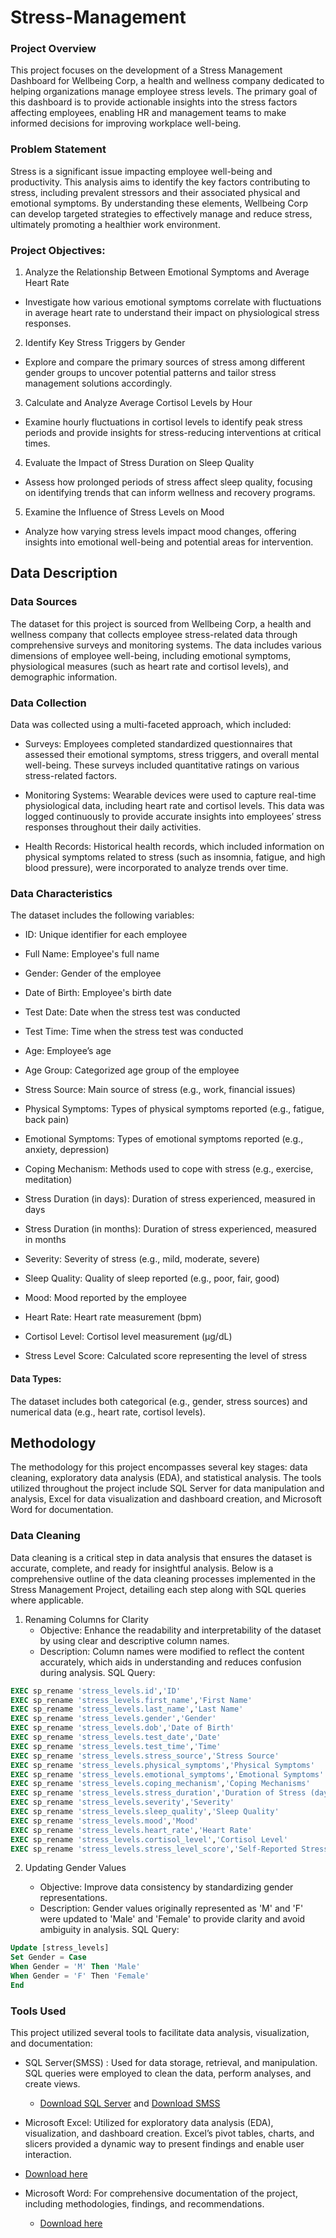 # Stress-Management

### Project Overview

This project focuses on the development of a Stress Management Dashboard for Wellbeing Corp, a health and wellness company dedicated to helping organizations manage employee stress levels. The primary goal of this dashboard is to provide actionable insights into the stress factors affecting employees, enabling HR and management teams to make informed decisions for improving workplace well-being.

### Problem Statement

Stress is a significant issue impacting employee well-being and productivity. This analysis aims to identify the key factors contributing to stress, including prevalent stressors and their associated physical and emotional symptoms. By understanding these elements, Wellbeing Corp can develop targeted strategies to effectively manage and reduce stress, ultimately promoting a healthier work environment.

### Project Objectives:

1. Analyze the Relationship Between Emotional Symptoms and Average Heart Rate
- Investigate how various emotional symptoms correlate with fluctuations in average heart rate to understand their impact on physiological stress responses.

2. Identify Key Stress Triggers by Gender
- Explore and compare the primary sources of stress among different gender groups to uncover potential patterns and tailor stress management solutions accordingly.

3. Calculate and Analyze Average Cortisol Levels by Hour
- Examine hourly fluctuations in cortisol levels to identify peak stress periods and provide insights for stress-reducing interventions at critical times.

4. Evaluate the Impact of Stress Duration on Sleep Quality
- Assess how prolonged periods of stress affect sleep quality, focusing on identifying trends that can inform wellness and recovery programs.

5. Examine the Influence of Stress Levels on Mood
- Analyze how varying stress levels impact mood changes, offering insights into emotional well-being and potential areas for intervention.

## Data Description

### Data Sources

The dataset for this project is sourced from Wellbeing Corp, a health and wellness company that collects employee stress-related data through comprehensive surveys and monitoring systems. The data includes various dimensions of employee well-being, including emotional symptoms, physiological measures (such as heart rate and cortisol levels), and demographic information.

### Data Collection

Data was collected using a multi-faceted approach, which included:

- Surveys: Employees completed standardized questionnaires that assessed their emotional symptoms, stress triggers, and overall mental well-being. These surveys included quantitative ratings on various stress-related factors.

- Monitoring Systems: Wearable devices were used to capture real-time physiological data, including heart rate and cortisol levels. This data was logged continuously to provide accurate insights into employees’ stress responses throughout their daily activities.

- Health Records: Historical health records, which included information on physical symptoms related to stress (such as insomnia, fatigue, and high blood pressure), were incorporated to analyze trends over time.


### Data Characteristics

The dataset includes the following variables:

- ID: Unique identifier for each employee
  
- Full Name: Employee's full name
- Gender: Gender of the employee
- Date of Birth: Employee's birth date
- Test Date: Date when the stress test was conducted
- Test Time: Time when the stress test was conducted
- Age: Employee’s age
- Age Group: Categorized age group of the employee
- Stress Source: Main source of stress (e.g., work, financial issues)
- Physical Symptoms: Types of physical symptoms reported (e.g., fatigue, back pain)
- Emotional Symptoms: Types of emotional symptoms reported (e.g., anxiety, depression)
- Coping Mechanism: Methods used to cope with stress (e.g., exercise, meditation)
- Stress Duration (in days): Duration of stress experienced, measured in days


- Stress Duration (in months): Duration of stress experienced, measured in months
- Severity: Severity of stress (e.g., mild, moderate, severe)
- Sleep Quality: Quality of sleep reported (e.g., poor, fair, good)
- Mood: Mood reported by the employee
- Heart Rate: Heart rate measurement (bpm)
- Cortisol Level: Cortisol level measurement (µg/dL)
- Stress Level Score: Calculated score representing the level of stress

#### Data Types:
The dataset includes both categorical (e.g., gender, stress sources) and numerical data (e.g., heart rate, cortisol levels).

## Methodology

The methodology for this project encompasses several key stages: data cleaning, exploratory data analysis (EDA), and statistical analysis. The tools utilized throughout the project include SQL Server for data manipulation and analysis, Excel for data visualization and dashboard creation, and Microsoft Word for documentation.

### Data Cleaning

Data cleaning is a critical step in data analysis that ensures the dataset is accurate, complete, and ready for insightful analysis. Below is a comprehensive outline of the data cleaning processes implemented in the Stress Management Project, detailing each step along with SQL queries where applicable.

1. Renaming Columns for Clarity
   -  Objective: Enhance the readability and interpretability of the dataset by using clear and descriptive column names.
   -  Description: Column names were modified to reflect the content accurately, which aids in understanding and reduces confusion during analysis.
SQL Query:
```sql
EXEC sp_rename 'stress_levels.id','ID'
EXEC sp_rename 'stress_levels.first_name','First Name'
EXEC sp_rename 'stress_levels.last_name','Last Name'
EXEC sp_rename 'stress_levels.gender','Gender'
EXEC sp_rename 'stress_levels.dob','Date of Birth'
EXEC sp_rename 'stress_levels.test_date','Date'
EXEC sp_rename 'stress_levels.test_time','Time'
EXEC sp_rename 'stress_levels.stress_source','Stress Source'
EXEC sp_rename 'stress_levels.physical_symptoms','Physical Symptoms'
EXEC sp_rename 'stress_levels.emotional_symptoms','Emotional Symptoms'
EXEC sp_rename 'stress_levels.coping_mechanism','Coping Mechanisms'
EXEC sp_rename 'stress_levels.stress_duration','Duration of Stress (days)'
EXEC sp_rename 'stress_levels.severity','Severity'
EXEC sp_rename 'stress_levels.sleep_quality','Sleep Quality'
EXEC sp_rename 'stress_levels.mood','Mood'
EXEC sp_rename 'stress_levels.heart_rate','Heart Rate'
EXEC sp_rename 'stress_levels.cortisol_level','Cortisol Level'
EXEC sp_rename 'stress_levels.stress_level_score','Self-Reported Stress Score'
```

2. Updating Gender Values

   - Objective: Improve data consistency by standardizing gender representations.
   - Description: Gender values originally represented as 'M' and 'F' were updated to 'Male' and 'Female' to provide clarity and avoid ambiguity in analysis.
SQL Query:
```sql
Update [stress_levels]
Set Gender = Case
When Gender = 'M' Then 'Male'
When Gender = 'F' Then 'Female'
End
```





### Tools Used
This project utilized several tools to facilitate data analysis, visualization, and documentation:

- SQL Server(SMSS) : Used for data storage, retrieval, and manipulation. SQL queries were employed to clean the data, perform analyses, and create views.
   - [Download SQL Server](https://www.microsoft.com/en-us/sql-server/sql-server-downloads) and [Download SMSS](https://docs.microsoft.com/en-us/sql/ssms/download-sql-server-management-studio-ssms?view=sql-server-ver15)

- Microsoft Excel: Utilized for exploratory data analysis (EDA), visualization, and dashboard creation. Excel’s pivot tables, charts, and slicers provided a dynamic way to present findings and enable user interaction.
 - [Download here](https://www.microsoft.com/en-us/microsoft-365/excel)

- Microsoft Word: For comprehensive documentation of the project, including methodologies, findings, and recommendations.
  - [Download here](https://www.microsoft.com/en-us/microsoft-365/download-office)

